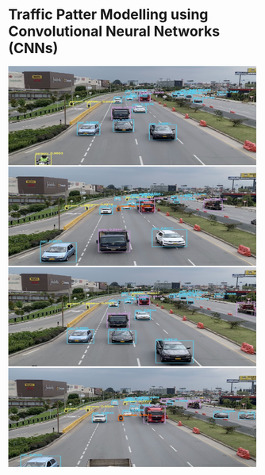 # Traffic Patter Modelling using Convolutional Neural Networks (CNNs)

<img src="/Output/Images/highway_1_output.jpg" width="500" height="200" />
<img src="/Output/Images/highway_2_output.jpg" width="500" height="200" />
<img src="/Output/Images/highway_3_output.jpg" width="500" height="200" />
<img src="/Output/Images/highway_4_output.jpg" width="500" height="200" />
